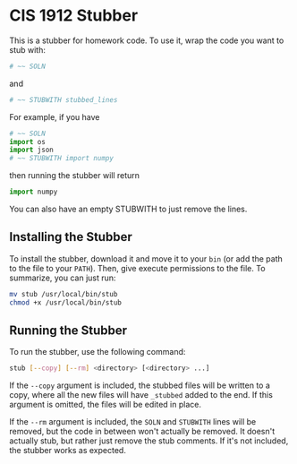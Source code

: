 # CIS 1912 Stubber

This is a stubber for homework code. To use it, wrap the code you want to stub with:

```python
# ~~ SOLN
```

and

```python
# ~~ STUBWITH stubbed_lines
```

For example, if you have

```python
# ~~ SOLN
import os
import json
# ~~ STUBWITH import numpy
```

then running the stubber will return

```python
import numpy
```

You can also have an empty STUBWITH to just remove the lines.

## Installing the Stubber

To install the stubber, download it and move it to your `bin` (or add the path to the file to your `PATH`). Then, give execute permissions to the file. To summarize, you can just run:

```bash
mv stub /usr/local/bin/stub
chmod +x /usr/local/bin/stub
```

## Running the Stubber

To run the stubber, use the following command:

```bash
stub [--copy] [--rm] <directory> [<directory> ...]
```

If the `--copy` argument is included, the stubbed files will be written to a copy, where all the new files will have `_stubbed` added to the end. If this argument is omitted, the files will be edited in place.

If the `--rm` argument is included, the `SOLN` and `STUBWITH` lines will be removed, but the code in between won't actually be removed. It doesn't actually stub, but rather just remove the stub comments. If it's not included, the stubber works as expected.
